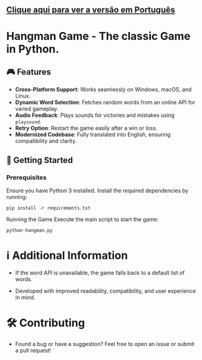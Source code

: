 ## [Clique aqui para ver a versão em Português](https://github.com/Guazzihub/Hangman/tree/Portugu%C3%AAs)
# Hangman Game - The classic Game in Python.

## 🎮 Features

- **Cross-Platform Support**: Works seamlessly on Windows, macOS, and Linux.
- **Dynamic Word Selection**: Fetches random words from an online API for varied gameplay.
- **Audio Feedback**: Plays sounds for victories and mistakes using `playsound`.
- **Retry Option**: Restart the game easily after a win or loss.
- **Modernized Codebase**: Fully translated into English, ensuring compatibility and clarity.

## 🚀 Getting Started

### Prerequisites

Ensure you have Python 3 installed. Install the required dependencies by running:

```pip install -r requirements.txt```

Running the Game
Execute the main script to start the game:

```python hangman.py```

# ℹ️ Additional Information

- If the word API is unavailable, the game falls back to a default list of words.

- Developed with improved readability, compatibility, and user experience in mind.

# 🛠️ Contributing
- Found a bug or have a suggestion? Feel free to open an issue or submit a pull request!

